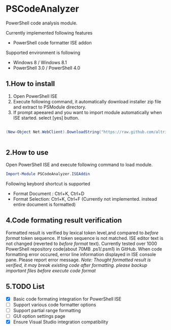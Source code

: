 PSCodeAnalyzer
==============
PowerShell code analysis module.

Currently implemented following features
- PowerShell code formatter ISE addon

Supported environment is following
- Windows 8 / Windows 8.1
- PowerShell 3.0 / PowerShell 4.0

1.How to install
---------------
1. Open PowerShell ISE
2. Execute following command, it automatically download installer zip file and extract to PSModule directory.
3. If prompt apeeared and you want to import module automatically when ISE started. select [yes] button.

``` powershell
 
(New-Object Net.WebClient).DownloadString("https://raw.github.com/altrive/PSCodeAnalyzer/master/Installer/Install.ps1") | Invoke-Expression -Verbose
 
```

2.How to use
--------------------
Open PowerShell ISE and execute following command to load module.
``` powershell
Import-Module PSCodeAnalyzer.ISEAddin
```

Following keybord shortcut is supported
- Format Document : Ctrl+K, Ctrl+D
- Format Selection: Ctrl+K, Ctrl+F (Currently not implemented. instead entire document is formatted)


4.Code formating result verification
-------------------
Formatted result is verified by lexical token level,and compared to *before format* token sequence. 
If token sequence is not matched. ISE editor text is not changed (reverted to *before format* text).
Currently tested over 1000 PowerShell repository code(about 70MB .ps1/.psm1) in GitHub.
When code formatting error occured, error line information displayed in ISE console pane. Please report error message.
*Note: Thought formatted result is verified, it may break existing code after formatting. please backup important files before execute code format*

5.TODO List
---------------
- [x] Basic code formating integration for PowerShell ISE
- [ ] Support various code formatter options
- [ ] Support partial range formatting
- [ ] GUI option settings page
- [x] Ensure Visual Studio integration compatibility
